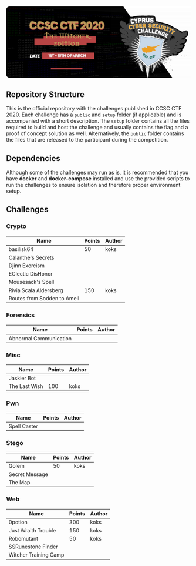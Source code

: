 ![CCSC CTF 2020](assets/banner.png)

## Repository Structure

This is the official repository with the challenges published in CCSC CTF 2020. Each challenge has a `public` and `setup` folder (if applicable) and is accompanied with a short description. The `setup` folder contains all the files required to build and host the challenge and usually contains the flag and a proof of concept solution as well. Alternatively, the `public` folder contains the files that are released to the participant during the competition.

## Dependencies

Although some of the challenges may run as is, it is recommended that you have **docker** and **docker-compose** installed and use the provided scripts to run the challenges to ensure isolation and therefore proper environment setup.

## Challenges

### Crypto

| Name | Points | Author |
| ---- | ------ | ------ |
| basilisk64 | 50 | koks |
| Calanthe's Secrets | | |
| Djinn Exorcism | | |
| EClectic DisHonor | | |
| Mousesack's Spell | | |
| Rivia Scala Aldersberg | 150 | koks |
| Routes from Sodden to Amell | | |
  
### Forensics

| Name | Points | Author |
| ---- | ------ | ------ |
| Abnormal Communication | | |

### Misc

| Name | Points | Author |
| ---- | ------ | ------ |
| Jaskier Bot | | |
| The Last Wish | 100 | koks |

### Pwn

| Name | Points | Author |
| ---- | ------ | ------ |
| Spell Caster | | |

### Stego

| Name | Points | Author |
| ---- | ------ | ------ |
| Golem | 50 | koks |
| Secret Message | | |
| The Map | | |

### Web

| Name | Points | Author |
| ---- | ------ | ------ |
| 0potion | 300 | koks |
| Just Wraith Trouble | 150 | koks |
| Robomutant | 50 | koks |
| SSRunestone Finder | | |
| Witcher Training Camp | | | 